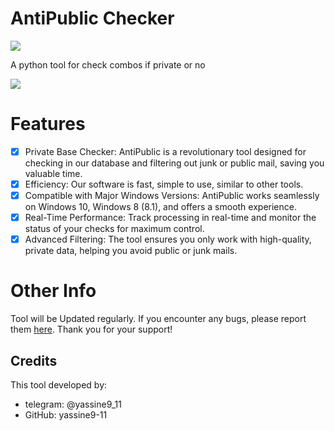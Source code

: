 # AntiPublic Checker

<html>
<a href=https://python.org><img src=https://img.shields.io/badge/download_python-3670A0?style=for-the-badge&logo=python&logoColor=white></a>
</html>

A python tool for check combos if private or no

<html>
<a href=https://github.com/yassine9-11/antipublic/releases><img src=https://img.shields.io/badge/download_AntiPublic-3670A0?style=for-the-badge></a>
</html>

# Features
- [x] Private Base Checker: AntiPublic is a revolutionary tool designed for checking in our database and filtering out junk or public mail, saving you valuable time.
- [x] Efficiency: Our software is fast, simple to use, similar to other tools.
- [x] Compatible with Major Windows Versions: AntiPublic works seamlessly on Windows 10, Windows 8 (8.1), and offers a smooth experience.
- [x] Real-Time Performance: Track processing in real-time and monitor the status of your checks for maximum control.
- [x] Advanced Filtering: The tool ensures you only work with high-quality, private data, helping you avoid public or junk mails.

# Other Info
Tool will be Updated regularly. If you encounter any bugs, please report them [here](https://github.com/yassine9-11/antipublic/issues/new). Thank you for your support!

## Credits
This tool developed by:
- telegram: @yassine9_11
- GitHub: yassine9-11
